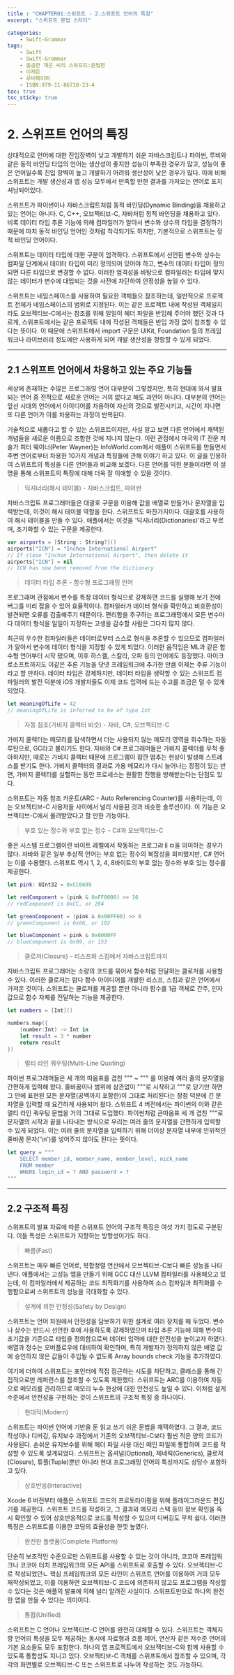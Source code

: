 ```yaml
---
title : "CHAPTER01:스위프트 - 2.스위프트 언어의 특징"
excerpt: "스위프트 문법 스터디"

categories:
    - Swift-Grammar
tags:
    - Swift
    - Swift-Grammar
    - 꼼곰한 재은 씨의 스위프트:문법편
    - 이재은
    - 루비페이퍼
    - ISBN:979-11-86710-23-4
toc: true
toc_sticky: true
---
```


# 2. 스위프트 언어의 특징

상대적으로 언어에 대한 진입장벽이 낮고 개발하기 쉬운 자바스크립트나 파이썬, 루비와 같은 동적 바인딩 타입의 언어는 생산성이 좋지만 성능이 부족한 경우가 많고, 성능이 좋은 언어일수록 진입 장벽이 높고 개발하기 어려워 생산성이 낮은 경우가 많다. 이에 비해 스위프트는 개발 생산성과 앱 성능 모두에서 만족할 만한 결과를 가져오는 언어로 포지셔닝되어있다.

스위프트가 파이썬이나 자바스크립트처럼 동적 바인딩(Dynamic Binding)을 채용하고 있는 언어는 아니다. C, C++, 오브젝티브-C, 자바처럼 정적 바인딩을 채용하고 있다. 비록 데이터 타입 추론 기능에 의해 컴파일러가 알아서 변수와 상수의 타입을 결정하기 때문에 마치 동적 바인딩 언어인 것처럼 착각되기도 하지만, 기본적으로 스위프트는 정적 바인딩 언어이다.

스위프트는 데이터 타입에 대한 구분이 엄격하다. 스위프트에서 선언된 변수와 상수는 컴파일 단계에서 데이터 타입이 미리 정의되어 있어야 하고, 변수의 데이터 타입이 정의되면 다른 타입으로 변경할 수 없다. 이러한 엄격성을 바탕으로 컴파일러는 타입에 맞지 않는 데이터가 변수에 대입되는 것을 사전에 차단하여 안정성을 높일 수 있다. 

스위프트는 네임스페이스를 사용하여 필요한 객체들으 참조하는데, 일반적으로 프로젝트 전체가 네임스페이스의 범위로 지정된다. 이는 같은 프로젝트 내에 작성된 객체일지라도 오브젝티브-C에서는 참조를 위해 일일이 헤더 파일을 반입해 주어야 했던 것과 다르게, 스위프트에서는 같은 프로젝트 내에 작성된 객체들은 반입 과정 없이 참조할 수 있다는 뜻이다. 이 때문에 스위프트에서 import 구문은 UIKit, Foundation 등의 프레임워크나 라이브러리 정도에만 사용하게 되어 개발 생산성을 향항할 수 있게 되었다.

---

## 2.1 스위프트 언어에서 차용하고 있는 주요 기능들 

세상에 존재하는 수많은 프로그래밍 언어 대부분이 그렇겠지만, 특히 현대에 와서 발표되는 언어 중 전적으로 새로운 언어는 거의 없다고 해도 과언이 아니다. 대부분의 언어는 앞선 시대의 언어에서 아이디어를 차용하여 자신의 것으로 발전시키고, 시간이 지나면 또 다른 언어가 이를 차용하는 과정이 반복된다.

기술적으로 새롭다고 할 수 있는 스위프트이지만, 사실 알고 보면 다른 언어에서 채택된 개념들을 새로운 이름으로 조합한 것에 지나지 않는다. 이런 관점에서 마국의 IT 전문 저술가 피터 웨이너(Peter Wayner)는 InfoWorld.com에서 애플이 스위프트를 만들면서 주변 언어로부터 차용한 10가지 개념과 특징들에 관해 이야기 하고 있다. 이 글을 인용하여 스위프트의 특성을 다른 언어들과 비교해 보겠다. 다른 언어를 익힌 분들이라면 이 설명을 통해 스위프트의 특징에 대해 더욱 잘 이애할 수 있을 것이다.

> 딕셔너리(해시 테이블) - 자바스크립트, 파이썬

자바스크립트 프로그래머들은 대괄호 구문을 이용해 값을 배열로 만들거나 문자열을 입력받는데, 이것이 해시 테이블 역할을 한다. 스위프트도 마찬가지이다. 대괄호를 사용하여 해시 테이블을 만들 수 있다. 애플에서는 이것을 '딕셔너리(Dictionaries)'라고 부르며, 초기화할 수 있는 구문을 제공한다.

```swift
var airports = [String : String?]()
airports["ICN"] = "Inchon International Airport"
// If close "Inchon International Airport", then delete it
airports["ICN"] = nil
// ICN has now benn removed from the dictionary
```

> 데이터 타입 추론 - 함수형 프로그래밍 언어

프로그래머 관점에서 변수를 특정 데이터 형식으로 강제하면 코드를 실행해 보기 전에 버그를 미리 잡을 수 있어 효율적이다. 컴파일러가 데이터 형식을 확인하고 비호환성이 발견되면 오류를 검출해주기 때문이다. 편리함을 추구하는 프로그래밍에서 모든 변수마다 데이터 형식을 일일이 지정하는 고생을 감수할 사람은 그다지 많지 않다.

최근의 우수한 컴파일러들은 데이터로부터 스스로 형식을 추론할 수 있으므로 컴파일러가 알아서 변수에 데이터 형식을 지정할 수 있게 되었다. 이러한 움직임은 ML과 같은 함수형 언어부터 시작 됐으며, 이후 하스켈, 스칼라, 오파 등의 언어에도 등장했다. 마이크로소프트까지도 이같은 추론 기능을 닷넷 프레임워크에 추가한 만큼 이제는 주류 기능이라고 할 만하다. 데이터 타입은 강제하지만, 데이터 타입을 생략할 수 있는 스위프트 컴파일러의 발전 덕분에 iOS 개발자들도 이제 코드 입력에 드는 수고를 조금은 덜 수 있게 되었다.

```swift
let meaningOfLife = 42
// meaningOfLife is inferred to be of type Int
```

> 자동 참조(가비지 콜렉터 비슷) - 자바, C#, 오브젝티브-C

가비지 콜렉터는 메모리를 탐색하면서 더는 사용되지 않는 메모리 영역을 회수하는 자동 루틴으로, GC라고 불리기도 한다. 자바와 C# 프로그래머들은 가비지 콜렉터를 무척 좋아하지만, 때로는 가비지 콜렉터 때문에 프로그램이 잠깐 멈추는 현상이 발생해 스트레스를 받기도 한다. 가비지 콜렉터의 결과로 가용 메모리가 다시 늘어나는 장점이 있는 반면, 가비지 콜렉터를 실핼하는 동안 프로세스는 원활한 진행을 방해받는다는 단점도 있다.

스위프트는 자동 참조 카운트(ARC - Auto Referencing Counter)를 사용하는데, 이는 오브젝티브-C 사용자들 사이에서 널리 사용된 것과 비슷한 솔루션이다. 이 기능은 오브젝티브-C에서 물려받았다고 할 만한 기능이다.

> 부호 있는 정수와 부호 없는 정수 - C#과 오브젝티브-C

좋은 시스템 프로그램이란 바이트 레벨에서 작동하는 프로그랴ㅐㅁ을 의미하는 경우가 많다. 자바와 같은 일부 추상적 언어는 부호 없는 정수의 복잡성을 회피했지만, C# 언어는 이를 수용했다. 스위프트 역시 1, 2, 4, 8바이트의 부호 없는 정수와 부호 있는 정수를 제공한다.

```swift
let pink: UInt32 = 0xCC6699

let redComponent = (pink & 0xFF0000) >> 16
// redComponent is 0xCC, or 204

let greenComponent = (pink & 0x00FF00) >> 8
// greenComponent is 0x66, or 102

let blueComponent = pink & 0x0000FF
// blueComponent is 0x99, or 153
```

> 클로저(Closure) - 리스프와 스킴에서 자바스크립트까지

자바스크립트 프로그래머는 소량의 코드를 묶어서 함수처럼 전달하는 클로저를 사용할 수 있다. 이러한 클로저는 람다 함수 아이디어를 개발한 리스프, 스킴과 같은 언어에서 가져온 것이다. 스위프트는 클로저를 제공할 뿐만 아니라 함수를 1급 객체로 간주, 인자값으로 함수 자체를 전달하는 기능을 제공한다.

```swift
let numbers = [Int]()

numbers.map({
    (number:Int) -> Int in
    let result = 3 * number
    return result
})
```

> 멀티 라인 쿼우팅(Multi-Line Quoting)

파이썬 프로그래머들은 세 개의 따옴표를 겹친 """ ~ """ 를 이용해 여러 줄의 문자열을 간편하게 입력해 왔다. 줄바꿈이나 범위에 삼관없이 """로 시작하고 """로 닫기만 하면 그 안에 표현된 모든 문자열(공백까지 포함한)이 그대로 처리된다는 장점 덕분에 긴 문자열을 입력할 때 요긴하게 사용되어 왔다. 스위프트 4 버전에서는 파이썬의 이와 같은 멀티 라인 쿼우팅 문법을 거의 그대로 도입했다. 파이썬처럼 큰따옴표 세 개 겹친 """로 문자열의 시작과 끝을 나타내는 방식으로 우리는 여러 줄의 문자열을 간편하게 입력할 수 있게 되었다. 이는 여러 줄의 문자열을 입력하기 위해 더이상 문자열 내부에 인위적인 줄바꿈 문자('\n')를 넣어주지 않아도 된다는 뜻이다.

```swift
let query = """
    SELECT member_id, member_name, member_level, nick_name
    FROM member
    WHERE login_id = ? AND password = ?
"""
```

---

## 2.2 구조적 특징

스위프트의 발표 자료에 따른 스위프트 언어의 구조적 특징은 여섯 가지 정도로 구분된다. 이들 특성은 스위프트가 지향하는 방향성이기도 하다.

> 빠름(Fast)

스위프트는 매우 빠른 언어로, 복합정렬 연산에서 오브젝티브-C보다 빠른 성능을 나타낸다. 애플에서는 고성능 앱을 만들기 위해 GCC 대신 LLVM 컴파일러를 사용해오고 있는데, 이 컴파일러에서 제공하는 코드 최적화기를 사용하여 소스 컴파일과 최적화를 수행함으로써 스위프트의 성능을 극대화할 수 있다.

> 설계에 의한 안정성(Safety by Design)

스위프트는 언어 차원에서 안전성을 담보하기 위한 설계로 여러 장치를 해 두었다. 변수나 상수는 반드시 선언한 후에 사용하도록 강제하였으며 타입 추론 기능에 의해 변수의 초기값을 기준으로 타입을 정의함으로써 데이터 입력에 대한 안전성을 높이고자 하였다. 배열과 정수는 오버플로우에 대비하여 확인하며, 특히 개발자가 정의하지 않은 배열 값에 승인하지 않은 값들이 주입될 수 없도록 Array bounds check 기능을 추가하였다.

여기에 더하여 스위프트는 포인터에 직접 접근하는 시도를 차단하고, 클래스를 통해 간접적으로만 레퍼런스를 참조할 수 있도록 제한했다. 스위프트는 ARC를 이용하여 자동으로 메모리를 관리하므로 메모리 누수 현상에 대한 안전성도 높일 수 있다. 이처럼 설게 수준에서 안전성을 구현하는 것이 스위프트의 구조적 특징 중 하나이다.

> 현대적(Modern)

스위프트는 파이썬 언어에 기반을 둔 읽고 쓰기 쉬운 문법을 채택하였다. 그 결과, 코드 작성이나 디버깅, 유지보수 과정에서 기존의 오브젝티브-C보다 훨씬 적은 양의 코드가 사용된다. 손쉬운 유지보수를 위해 헤더 파일 사용 대신 메인 파일에 통합하여 코드를 작성할 수 있도록 섳계되었다. 스위프트는 옵셔널(Optional), 제네릭(Generics), 클로저(Closure), 튜플(Tuple)뿐만 아니라 현대 프로그래밍 언어의 특성까지도 상당수 포함하고 있다. 

> 상호반응(Interactive)

Xcode 6 버전부터 애플은 스위프트 코드의 프로토타이핑을 위해 플레이그라운드 편집기를 제공한다. 스위프트 코드를 작성하고, 그 결과와 메모리 스택 등의 정보 확인을 즉시 확인할 수 있어 상호반응적으로 코드를 작성할 수 있으며 디버깅도 무척 쉽다. 이러한 특징은 스위프트를 이용한 코딩의 효율성을 한껏 높였다. 

> 완전한 플랫폼(Complete Platform)

단순히 보조적인 수준으로만 스위프트를 사용할 수 있는 것이 아니라, 코코아 프레임워크나 코코아 터치 프레임워크의 모든 API를 스위프트로 호출할 수 있다. 오브젝티브-C로 작성되었던ㄴ 핵심 프레임워크의 모든 라인이 스위프트 언어를 이용하여 거의 모두 재작성되었고, 이를 이용하면 오브젝티브-C 코드에 의존하지 않고도 프로그램을 작성할 수 있다는 것은 애플의 발표에 의해 널리 알려진 사실이다. 스위프트만으로 하나의 완전한 앱을 만들 수 있다는 의미이다.

> 통홥(Unified)

스위프트는 C 언어나 오브젝티브-C 언어를 완전히 대체할 수 있다. 스위프트는 객체지향 언어의 특성을 모두 제공하는 동시에 자료형과 흐름 제어, 연산자 같은 저수준 언어의 기본 요소들도 모두 포함한다. 하나의 앱 프로젝트에서 오브젝티브-C와 함께 사용할 수 있도록 통합성도 지니고 있다. 오브젝티브-C 객체를 스위프트에서 참조할 수 있으며, 각각의 화면별로 오브젝티브-C 또는 스위프트로 나누어 작성하는 것도 가능하디.